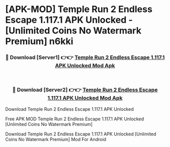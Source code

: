 # [APK-MOD] Temple Run 2  Endless Escape 1.117.1 APK Unlocked - [Unlimited Coins No Watermark Premium] n6kki



<div align="center">
<h3>🔴 Download [Server1] 👉👉 <a href="https://momento.my/?title=Temple_Run_2__Endless_Escape_1.117.1_APK_Unlocked">Temple Run 2  Endless Escape 1.117.1 APK Unlocked Mod Apk</a></h3><br>

<h3>🔴 Download [Server2] 👉👉 <a href="https://momento.my/?title=Temple_Run_2__Endless_Escape_1.117.1_APK_Unlocked">Temple Run 2  Endless Escape 1.117.1 APK Unlocked Mod Apk</a></h3>
</div>



Download Temple Run 2  Endless Escape 1.117.1 APK Unlocked 

Free APK MOD Temple Run 2  Endless Escape 1.117.1 APK Unlocked [Unlimited Coins No Watermark Premium]

Download Temple Run 2  Endless Escape 1.117.1 APK Unlocked [Unlimited Coins No Watermark Premium] Mod For Android
